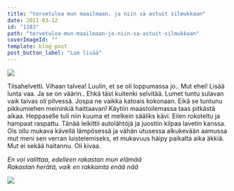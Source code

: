 ```yaml
---
title: "tervetuloa mun maailmaan, ja niin sä astuit silmukkaan"
date: 2011-03-12
id: "1183"
path: "tervetuloa-mun-maailmaan-ja-niin-sa-astuit-silmukkaan"
coverImageId: ""
template: blog-post
post_button_label: "Lue lisää"
---
```


[![](/images/IMG_0740.jpg)](https://lh4.googleusercontent.com/-QzOrzoYxB-U/TXt24GNsObI/AAAAAAAAAD4/Xe91wi87jrA/s1600/IMG_0740.jpg)

Tilsahelvetti. Vihaan talvea! Luulin, et se oli loppumassa jo.. Mut ehei! Lisää lunta vaa. Ja se on väärin.. Ehkä täst kuitenki selvitää. Lumet tuntu sulavan vaik taivas oli pilvessä. Jospa ne vaikka katoais kokonaan. Eikä se tuntunu pikkumiehen meininkiä haittaavan! Käytiin maastoilemassa taas pitkästä aikaa. Heppaselle tuli niin kuuma et melkein sääliks kävi. Eilen rokoteltu ja hampaat raspattu. Tänää leikittii autolähtöjä ja juostiin kilpaa lavetin kanssa. Ois ollu mukava kävellä lämpösessä ja vähän utusessa alkukevään aamussa mut meni sen verran luistelemiseks, et mukavuus häipy paikalta aika äkkiä. Mut ei sekää haitannu. Oli kivaa.

_En voi valittaa, edelleen rakastan mun elämää_  
_Rakastan herätä, vaik en rakkainta enää nää_

[![](/images/IMG_0732.jpg)](https://lh3.googleusercontent.com/-EzxV4liMWrE/TXt23I1zbqI/AAAAAAAAAD0/NpfawvAIkT4/s1600/IMG_0732.jpg)
